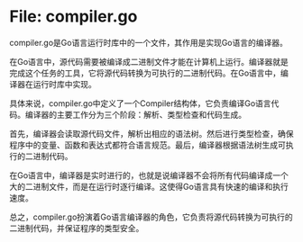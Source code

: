 # File: compiler.go

compiler.go是Go语言运行时库中的一个文件，其作用是实现Go语言的编译器。

在Go语言中，源代码需要被编译成二进制文件才能在计算机上运行。编译器就是完成这个任务的工具，它将源代码转换为可执行的二进制代码。在Go语言中，编译器在运行时库中实现。

具体来说，compiler.go中定义了一个Compiler结构体，它负责编译Go语言代码。编译器的主要工作分为三个阶段：解析、类型检查和代码生成。

首先，编译器会读取源代码文件，解析出相应的语法树。然后进行类型检查，确保程序中的变量、函数和表达式都符合语言规范。最后，编译器根据语法树生成可执行的二进制代码。

在Go语言中，编译器是实时进行的，也就是说编译器不会将所有代码编译成一个大的二进制文件，而是在运行时逐行编译。这使得Go语言具有快速的编译和执行速度。

总之，compiler.go扮演着Go语言编译器的角色，它负责将源代码转换为可执行的二进制代码，并保证程序的类型安全。

